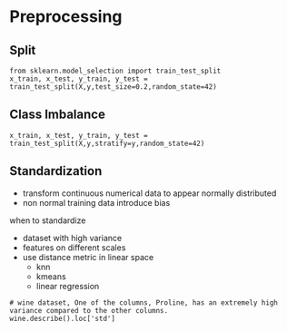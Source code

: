 # Preprocessing

## Split
```
from sklearn.model_selection import train_test_split
x_train, x_test, y_train, y_test = train_test_split(X,y,test_size=0.2,random_state=42)
```

## Class Imbalance
```
x_train, x_test, y_train, y_test = train_test_split(X,y,stratify=y,random_state=42)
```

## Standardization
* transform continuous numerical data to appear normally distributed
* non normal training data introduce bias 

when to standardize  
  * dataset with high variance  
  * features on different scales
  * use distance metric in linear space
    * knn
    * kmeans
    * linear regression


```
# wine dataset, One of the columns, Proline, has an extremely high variance compared to the other columns.
wine.describe().loc['std']
```
